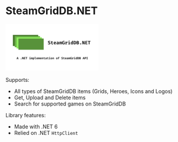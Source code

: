 # SteamGridDB.NET
<img src="/.github/RepositoryPreview.png" width="50%"/>

Supports:
* All types of SteamGridDB items (Grids, Heroes, Icons and Logos)
* Get, Upload and Delete items
* Search for supported games on SteamGridDB

Library features:
* Made with .NET 6
* Relied on .NET `HttpClient`
